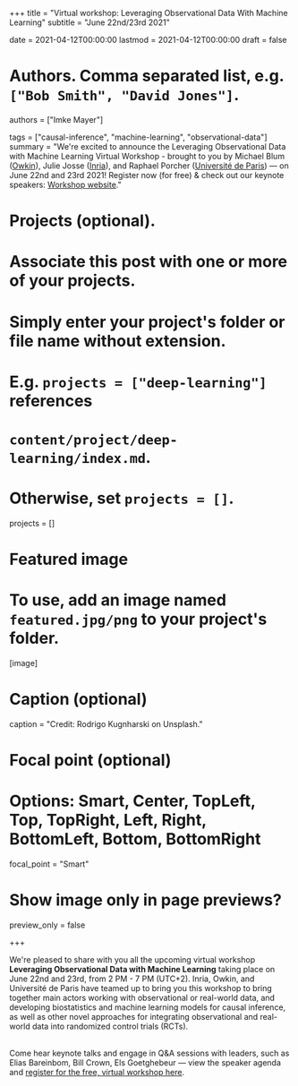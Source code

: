 +++
title = "Virtual workshop: Leveraging Observational Data With Machine Learning"
subtitle = "June 22nd/23rd 2021"

date = 2021-04-12T00:00:00
lastmod = 2021-04-12T00:00:00
draft = false

# Authors. Comma separated list, e.g. `["Bob Smith", "David Jones"]`.
authors = ["Imke Mayer"]

tags = ["causal-inference", "machine-learning", "observational-data"]
summary = "We're excited to announce the Leveraging Observational Data with Machine Learning Virtual Workshop - brought to you by Michael Blum (<a href='https://owkin.com/' target='_blank'>Owkin</a>), Julie Josse (<a href='https://www.inria.fr/en' target='_blank'>Inria</a>), and Raphael Porcher (<a href='https://u-paris.fr/en/' target='_blank'>Université de Paris</a>) — on June 22nd and 23rd 2021! Register now (for free) & check out our keynote speakers: <a href='https://files.inria.fr/leveraging2021/'>Workshop website</a>."

# Projects (optional).
#   Associate this post with one or more of your projects.
#   Simply enter your project's folder or file name without extension.
#   E.g. `projects = ["deep-learning"]` references
#   `content/project/deep-learning/index.md`.
#   Otherwise, set `projects = []`.
projects = []

# Featured image
# To use, add an image named `featured.jpg/png` to your project's folder.
[image]
  # Caption (optional)
  caption = "Credit: Rodrigo Kugnharski on Unsplash."

  # Focal point (optional)
  # Options: Smart, Center, TopLeft, Top, TopRight, Left, Right, BottomLeft, Bottom, BottomRight
  focal_point = "Smart"

  # Show image only in page previews?
  preview_only = false

+++

We're pleased to share with you all the upcoming virtual workshop <b>Leveraging Observational Data with Machine Learning</b> taking place on June 22nd and 23rd, from 2 PM - 7 PM (UTC+2). Inria, Owkin, and Université de Paris have teamed up to bring you this workshop to bring together main actors working with observational or real-world data, and developing biostatistics and machine learning models for causal inference, as well as other novel approaches for integrating observational and real-world data into randomized control trials (RCTs). 

</br>
Come hear keynote talks and engage in Q&A sessions with leaders, such as Elias Bareinbom, Bill Crown, Els Goetghebeur — view the speaker agenda and <a href="https://files.inria.fr/leveraging2021/">register for the free, virtual workshop here</a>.
